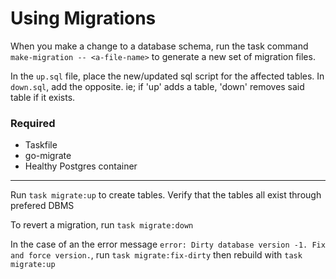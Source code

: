 # Using Migrations

When you make a change to a database schema, run the task command `make-migration -- <a-file-name>` to generate a new set of migration files.

In the `up.sql` file, place the new/updated sql script for the affected tables.
In `down.sql`, add the opposite. ie; if 'up' adds a table, 'down' removes said table if it exists.


### Required

- Taskfile
- go-migrate
- Healthy Postgres container

---

Run `task migrate:up` to create tables. Verify that the tables all exist through prefered DBMS

To revert a migration, run `task migrate:down`

In the case of an the error message `error: Dirty database version -1. Fix and force version.`, run `task migrate:fix-dirty` then rebuild with `task migrate:up`